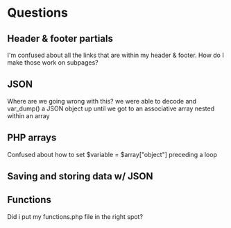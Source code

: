 # Questions

## Header & footer partials

I'm confused about all the links that are within my header & footer. How do I make those work on subpages?

## JSON

Where are we going wrong with this? we were able to decode and var_dump() a JSON object up until we got to an associative array nested within an array

## PHP arrays

Confused about how to set $variable = $array["object"] preceding a loop

## Saving and storing data w/ JSON

## Functions

Did i put my functions.php file in the right spot?